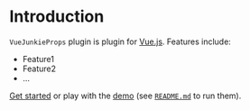 # Introduction

`VueJunkieProps` plugin is plugin for [Vue.js](http://vuejs.org).
Features include:

- Feature1
- Feature2
- ...

[Get started](./started/) or play with the [demo](https://github.com//vue-junkie-props/tree/dev/demo) (see [`README.md`](https://github.com//vue-junkie-props/) to run them).
